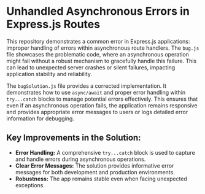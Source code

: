 # Unhandled Asynchronous Errors in Express.js Routes

This repository demonstrates a common error in Express.js applications: improper handling of errors within asynchronous route handlers.  The `bug.js` file showcases the problematic code, where an asynchronous operation might fail without a robust mechanism to gracefully handle this failure.  This can lead to unexpected server crashes or silent failures, impacting application stability and reliability.

The `bugSolution.js` file provides a corrected implementation.  It demonstrates how to use `async/await` and proper error handling within `try...catch` blocks to manage potential errors effectively. This ensures that even if an asynchronous operation fails, the application remains responsive and provides appropriate error messages to users or logs detailed error information for debugging.

## Key Improvements in the Solution:

* **Error Handling:** A comprehensive `try...catch` block is used to capture and handle errors during asynchronous operations.
* **Clear Error Messages:** The solution provides informative error messages for both development and production environments.
* **Robustness:** The app remains stable even when facing unexpected exceptions.